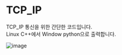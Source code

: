 # TCP_IP
TCP_IP 통신을 위한 간단한 코드입니다.  
Linux C++에서 Window python으로 출력합니다.

![image](https://user-images.githubusercontent.com/77146905/209625658-4b150280-c5f1-4ee8-9867-793a4ebd14aa.png)

